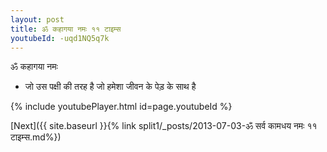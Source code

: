 ```yaml
---
layout: post
title: ॐ कहागया नमः ११ टाइम्स
youtubeId: -uqd1NQ5q7k
---
```

 
 
 ॐ कहागया नमः  
 
 -  जो उस पक्षी की तरह है जो हमेशा जीवन के पेड़ के साथ है 
 
  
 
  
 
 
 
 
 
 


{% include youtubePlayer.html id=page.youtubeId %}
 
[Next]({{ site.baseurl }}{% link  split1/_posts/2013-07-03-ॐ सर्व कामधय नमः ११ टाइम्स.md%})
 
